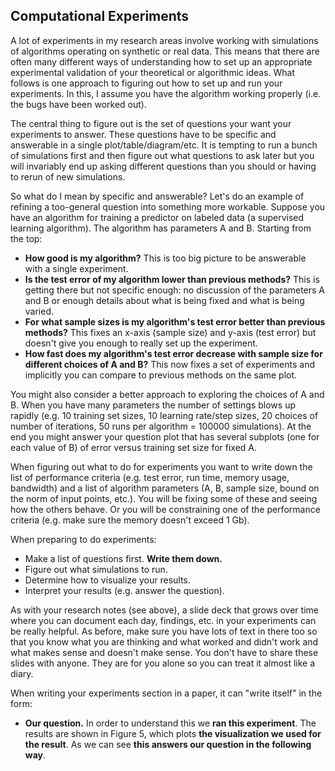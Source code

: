 ## Computational Experiments

A lot of experiments in my research areas involve working with simulations of algorithms operating on synthetic or real data. This means that there are often many different ways of understanding how to set up an appropriate experimental validation of your theoretical or algorithmic ideas. What follows is one approach to figuring out how to set up and run your experiments. In this, I assume you have the algorithm working properly (i.e. the bugs have been worked out).

The central thing to figure out is the set of questions your want your experiments to answer. These questions have to be specific and answerable in a single plot/table/diagram/etc. It is tempting to run a bunch of simulations first and then figure out what questions to ask later but you will invariably end up asking different questions than you should or having to rerun of new simulations.

So what do I mean by specific and answerable? Let's do an example of refining a too-general question into something more workable. Suppose you have an algorithm for training a predictor on labeled data (a supervised learning algorithm). The algorithm has parameters A and B. Starting from the top:

* **How good is my algorithm?** This is too big picture to be answerable with a single experiment.
* **Is the test error of my algorithm lower than previous methods?** This is getting there but not specific enough: no discussion of the parameters A and B or enough details about what is being fixed and what is being varied.
* **For what sample sizes is my algorithm's test error better than previous methods?** This fixes an x-axis (sample size) and y-axis (test error) but doesn't give you enough to really set up the experiment.
* **How fast does my algorithm's test error decrease with sample size for different choices of A and B?** This now fixes a set of experiments and implicitly you can compare to previous methods on the same plot.

You might also consider a better approach to exploring the choices of A and B. When you have many parameters the number of settings blows up rapidly (e.g. 10 training set sizes, 10 learning rate/step sizes, 20 choices of number of iterations, 50 runs per algorithm = 100000 simulations). At the end you might answer your question plot that has several subplots (one for each value of B) of error versus training set size for fixed A.

When figuring out what to do for experiments you want to write down the list of performance criteria (e.g. test error, run time, memory usage, bandwidth) and a list of algorithm parameters (A, B, sample size, bound on the norm of input points, etc.). You will be fixing some of these and seeing how the others behave. Or you will be constraining one of the performance criteria (e.g. make sure the memory doesn't exceed 1 Gb).

When preparing to do experiments:

* Make a list of questions first. **Write them down.**
* Figure out what simulations to run.
* Determine how to visualize your results.
* Interpret your results (e.g. answer the question).

As with your research notes (see above), a slide deck that grows over time where you can document each day, findings, etc. in your experiments can be really helpful. As before, make sure you have lots of text in there too so that you know what you are thinking and what worked and didn't work and what makes sense and doesn't make sense. You don't have to share these slides with anyone. They are for you alone so you can treat it almost like a diary.

When writing your experiments section in a paper, it can "write itself" in the form:

* **Our question.** In order to understand this we **ran this experiment**. The results are shown in Figure 5, which plots **the visualization we used for the result**. As we can see **this answers our question in the following way**.
